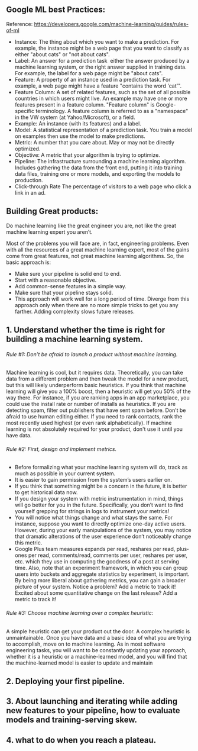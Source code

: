 ## Google ML best Practices:

Reference: https://developers.google.com/machine-learning/guides/rules-of-ml

- Instance: The thing about which you want to make a prediction. For example, the instance might be a web page that you want to classify as either "about cats" or "not about cats".
- Label: An answer for a prediction task ­­ either the answer produced by a machine learning system, or the right answer supplied in training data. For example, the label for a web page might be "about cats".
- Feature: A property of an instance used in a prediction task. For example, a web page might have a feature "contains the word 'cat'".
- Feature Column: A set of related features, such as the set of all possible countries in which users might live. An example may have one or more features present in a feature column. "Feature column" is Google-specific terminology. A feature column is referred to as a "namespace" in the VW system (at Yahoo/Microsoft), or a field.
- Example: An instance (with its features) and a label.
- Model: A statistical representation of a prediction task. You train a model on examples then use the model to make predictions.
- Metric: A number that you care about. May or may not be directly optimized.
- Objective: A metric that your algorithm is trying to optimize.
- Pipeline: The infrastructure surrounding a machine learning algorithm. Includes gathering the data from the front end, putting it into training data files, training one or more models, and exporting the models to production.
- Click-through Rate The percentage of visitors to a web page who click a link in an ad.


## Building Great products:

Do machine learning like the great engineer you are, not like the great machine learning expert you aren’t.

Most of the problems you will face are, in fact, engineering problems. Even with all the resources of a great machine learning expert, most of the gains come from great features, not great machine learning algorithms. So, the basic approach is:

- Make sure your pipeline is solid end to end.
- Start with a reasonable objective.
- Add common­-sense features in a simple way.
- Make sure that your pipeline stays solid.
- This approach will work well for a long period of time. Diverge from this approach only when there are no more simple tricks to get you any farther. Adding complexity slows future releases.

## 1. Understand whether the time is right for building a machine learning system.

###### Rule #1: Don’t be afraid to launch a product without machine learning.

Machine learning is cool, but it requires data. Theoretically, you can take data from a different problem and then tweak the model for a new product, but this will likely underperform basic heuristics. If you think that machine learning will give you a 100% boost, then a heuristic will get you 50% of the way there. For instance, if you are ranking apps in an app marketplace, you could use the install rate or number of installs as heuristics. If you are detecting spam, filter out publishers that have sent spam before. Don’t be afraid to use human editing either. If you need to rank contacts, rank the most recently used highest (or even rank alphabetically). If machine learning is not absolutely required for your product, don't use it until you have data.

###### Rule #2: First, design and implement metrics.

- Before formalizing what your machine learning system will do, track as much as possible in your current system.
- It is easier to gain permission from the system’s users earlier on.
- If you think that something might be a concern in the future, it is better to get historical data now.
- If you design your system with metric instrumentation in mind, things will go better for you in the future. Specifically, you don’t want to find yourself grepping for strings in logs to instrument your metrics!
- You will notice what things change and what stays the same. For instance, suppose you want to directly optimize one­-day active users. However, during your early manipulations of the system, you may notice that dramatic alterations of the user experience don’t noticeably change this metric.
- Google Plus team measures expands per read, reshares per read, plus­ones per read, comments/read, comments per user, reshares per user, etc. which they use in computing the goodness of a post at serving time. Also, note that an experiment framework, in which you can group users into buckets and aggregate statistics by experiment, is important. By being more liberal about gathering metrics, you can gain a broader picture of your system. Notice a problem? Add a metric to track it! Excited about some quantitative change on the last release? Add a metric to track it!

###### Rule #3: Choose machine learning over a complex heuristic:

A simple heuristic can get your product out the door. A complex heuristic is unmaintainable. Once you have data and a basic idea of what you are trying to accomplish, move on to machine learning. As in most software engineering tasks, you will want to be constantly updating your approach, whether it is a heuristic or a machine­-learned model, and you will find that the machine­-learned model is easier to update and maintain


## 2. Deploying your first pipeline.

## 3. About launching and iterating while adding new features to your pipeline, how to evaluate models and training-serving skew.

## 4. what to do when you reach a plateau.
